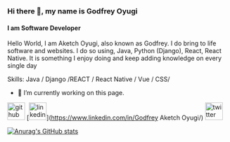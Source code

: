 ### Hi there 👋, my name is Godfrey Oyugi
#### I am Software Developer


Hello World, I am Aketch Oyugi, also known as Godfrey. I do bring to life software and websites. I do so using, Java, Python (Django), React, React Native. It is something I enjoy doing and keep adding knowledge on every single day

Skills: Java / Django /REACT / React Native / Vue / CSS/

- 🔭 I’m currently working on this page. 








[<img src='https://cdn.jsdelivr.net/npm/simple-icons@3.0.1/icons/github.svg' alt='github' height='40'>](https://github.com/godfreyJo)  [<img src='https://cdn.jsdelivr.net/npm/simple-icons@3.0.1/icons/linkedin.svg' alt='linkedin' height='40'>](https://www.linkedin.com/in/Godfrey Aketch Oyugi/)  [<img src='https://cdn.jsdelivr.net/npm/simple-icons@3.0.1/icons/twitter.svg' alt='twitter' height='40'>](https://twitter.com/goddyIII)  

[![Anurag's GitHub stats](https://github-readme-stats.vercel.app/api?username=godfreyJo)](https://github.com/anuraghazra/github-readme-stats)

